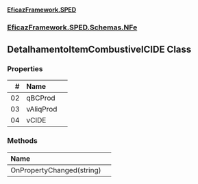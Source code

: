 #### [EficazFramework.SPED](EficazFrameworkSPED.md 'EficazFramework SPED')
### [EficazFramework.SPED.Schemas.NFe](EficazFramework.SPED.Schemas.NFe.md 'EficazFramework.SPED.Schemas.NFe')

## DetalhamentoItemCombustivelCIDE Class
### Properties

| # | Name | |
| ---: | :--- | :--- |
| 02 | qBCProd |  |
| 03 | vAliqProd |  |
| 04 | vCIDE |  |
### Methods

| Name | |
| :--- | :--- |
| OnPropertyChanged(string) |  |
